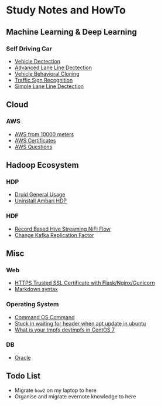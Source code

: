 # Study Notes and HowTo

## Machine Learning & Deep Learning

### Self Driving Car

* [Vehicle Dectection](https://github.com/yangwang166/vehicle_detection/blob/master/README.md)
* [Advanced Lane Line Dectection](https://github.com/yangwang166/advanced_laneline/blob/master/writeup.md)
* [Vehicle Behavioral Cloning](https://github.com/yangwang166/behavioral_cloning/blob/master/writeup.md)
* [Traffic Sign Recognition](https://github.com/yangwang166/traffic_sigh_classifier/blob/master/writeup.md)
* [Simple Lane Line Dectection](https://github.com/yangwang166/laneline_detection/blob/master/writeup.md)

## Cloud

### AWS

* [AWS from 10000 meters](./aws_10000.md)
* [AWS Certificates](./aws_certificates.md)
* [AWS Questions](./aws_questions.md)

## Hadoop Ecosystem 

### HDP

* [Druid General Usage](./druid.md)
* [Uninstall Ambari HDP](./uninstall_ambari_hdp.md)

### HDF

* [Record Based Hive Streaming NiFi Flow](./record_based_hive_streaming_nifi_flow.md)
* [Change Kafka Replication Factor](./change_kafka_replication_factor.md)

## Misc

### Web

* [HTTPS Trusted SSL Certificate with Flask/Nginx/Gunicorn](./https_ssl_certificate_flask_nginx_gunicorn_supervisor.md)
* [Markdown syntax](./markdown.md)

### Operating System

* [Command OS Command](./os_cmd.md)
* [Stuck in waiting for header when apt update in ubuntu](./solve_waiting_for_header_apt_update.md)
* [What is your tmpfs devtmpfs in CentOS 7](./tmpfs_devtmpfs_centos7.md)

### DB

* [Oracle](./oracle.md)

## Todo List

* Migrate `how2` on my laptop to here
* Organise and migrate evernote knowledge to here
